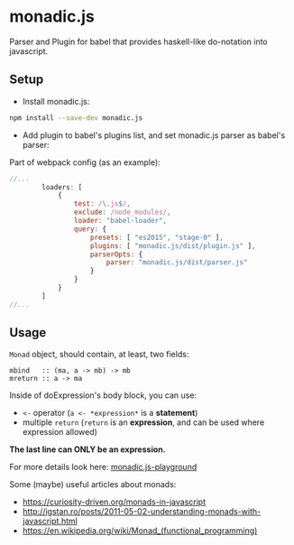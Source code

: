 # monadic.js

Parser and Plugin for babel that provides haskell-like do-notation into javascript. 

## Setup

- Install monadic.js:

```bash
npm install --save-dev monadic.js
```

- Add plugin to babel's plugins list, and set monadic.js parser as babel's parser:

Part of webpack config (as an example):

```javascript
//...
        loaders: [
            {
                test: /\.js$/,
                exclude: /node_modules/,
                loader: "babel-loader",
                query: {
                    presets: [ "es2015", "stage-0" ],
                    plugins: [ "monadic.js/dist/plugin.js" ],
                    parserOpts: {
                        parser: "monadic.js/dist/parser.js"
                    }
                }
            }
        ]
//...
```

## Usage

`Monad` object, should contain, at least, two fields:
```
mbind   :: (ma, a -> mb) -> mb
mreturn :: a -> ma
```

Inside of doExpression's body block, you can use:
- `<-` operator (`a <- *expression*` is a **statement**)
- multiple `return` (`return` is an **expression**, and can be used where expression allowed)

**The last line can ONLY be an expression.**
 

For more details look here: [monadic.js-playground](https://github.com/kirill-gavrilyuk/monadic.js-playground)

Some (maybe) useful articles about monads:

- https://curiosity-driven.org/monads-in-javascript
- http://igstan.ro/posts/2011-05-02-understanding-monads-with-javascript.html
- https://en.wikipedia.org/wiki/Monad_(functional_programming)

